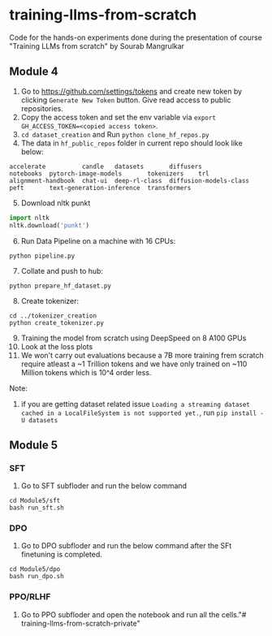 # training-llms-from-scratch
Code for the hands-on experiments done during the presentation of course "Training LLMs from scratch" by Sourab Mangrulkar

## Module 4
1. Go to https://github.com/settings/tokens and create new token by clicking `Generate New Token` button. Give read access to public repositories.
2. Copy the access token and set the env variable via `export GH_ACCESS_TOKEN=<copied access token>`.
3. `cd dataset_creation` and Run `python clone_hf_repos.py`
4. The data in `hf_public_repos` folder in current repo should look like below:
```
accelerate          candle   datasets       diffusers               notebooks  pytorch-image-models       tokenizers    trl
alignment-handbook  chat-ui  deep-rl-class  diffusion-models-class  peft       text-generation-inference  transformers
```
5. Download nltk punkt
```python
import nltk
nltk.download('punkt')
```
6. Run Data Pipeline on a machine with 16 CPUs:
```
python pipeline.py
```
7. Collate and push to hub:
```
python prepare_hf_dataset.py
```
8. Create tokenizer:
```
cd ../tokenizer_creation
python create_tokenizer.py
```
9. Training the model from scratch using DeepSpeed on 8 A100 GPUs
10. Look at the loss plots
11. We won't carry out evaluations because a 7B more training frem scratch require atleast a ~1 Trillion tokens and we have only trained on ~110 Million tokens which is 10^4 order less.

Note:
1. if you are getting dataset related issue `Loading a streaming dataset cached in a LocalFileSystem is not supported yet.`, run `pip install -U datasets`

## Module 5

### SFT
1. Go to SFT subfloder and run the below command
```
cd Module5/sft
bash run_sft.sh
```

### DPO
1. Go to DPO subfloder and run the below command after the SFt finetuning is completed.
```
cd Module5/dpo
bash run_dpo.sh
```

### PPO/RLHF
1. Go to PPO subfloder and open the notebook and run all the cells."# training-llms-from-scratch-private" 
